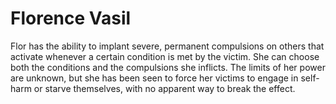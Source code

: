 # Florence Vasil
Flor has the ability to implant severe, permanent compulsions on others that activate whenever a certain condition is met by the victim. She can choose both the conditions and the compulsions she inflicts. The limits of her power are unknown, but she has been seen to force her victims to engage in self-harm or starve themselves, with no apparent way to break the effect.
